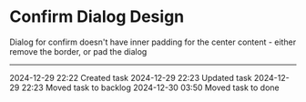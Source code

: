 Confirm Dialog Design
===

Dialog for confirm doesn't have inner padding for the center content - either remove the border, or pad the dialog

---

2024-12-29 22:22	Created task
2024-12-29 22:23	Updated task
2024-12-29 22:23	Moved task to backlog
2024-12-30 03:50	Moved task to done
